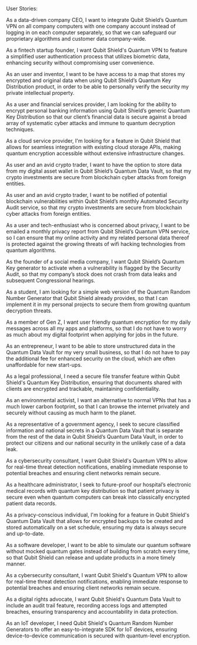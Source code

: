 User Stories:

As a data-driven company CEO, I want to integrate Qubit Shield’s Quantum VPN on all company computers with one company account instead of logging in on each computer separately, so that we can safeguard  our proprietary algorithms and customer data company-wide. 

As a fintech startup founder, I want Qubit Shield's Quantum VPN to feature a simplified user authentication process that utilizes biometric data, enhancing security without compromising user convenience.

As an user and inventor, I want to be have access to a map that stores my encrypted and original data when using Qubit Shield’s Quantum Key Distribution product, in order to be able to personally verify the security my private intellectual property.

As a user and financial services provider, I am looking for the ability to encrypt personal banking information using Qubit Shield’s generic Quantum Key Distribution so that our client’s financial data is secure against a broad array of systematic cyber attacks and immune to quantum decryption techniques.

As a cloud service provider, I'm looking for a feature in Qubit Shield that allows for seamless integration with existing cloud storage APIs, making quantum encryption accessible without extensive infrastructure changes.

As user and an avid crypto trader, I want to have the option to store data from my digital asset wallet in Qubit Shield’s Quantum Data Vault, so that my crypto investments are secure from blockchain cyber attacks from foreign entities.

As user and an avid crypto trader, I want to be notified of potential blockchain vulnerabilities within Qubit Shield’s monthly Automated Security Audit service, so that my crypto investments are secure from blockchain cyber attacks from foreign entities.

As a user and tech-enthusiast who is concerned about privacy, I want to be emailed a monthly privacy report from Qubit Shield’s Quantum VPN service, so I can ensure that my online activity and my related personal data thereof is protected against the growing threats of wifi hacking technologies from quantum algorithms. 

As the founder of a social media company, I want Qubit Shield’s Quantum Key generator to activate when a vulnerability is flagged by the Security Audit, so that my company’s stock does not crash from data leaks and subsequent Congressional hearings.

As a student, I am looking for a simple web version of the Quantum Random Number Generator that Qubit Shield already provides, so that I can implement it in my personal projects to secure them from growitng quantum decryption threats.

As a member of Gen Z, I want user friendly quantum encryption for my daily messages across all my apps and platforms, so that I do not have to worry as much about my digital footprint when applying for jobs in the future.

As an entrepreneur, I want to be able to store unstructured data in the Quantum Data Vault for my very small business, so that I do not have to pay the additional fee for enhanced security on the cloud, which are often unaffordable for new start-ups.

As a legal professional, I need a secure file transfer feature within Qubit Shield's Quantum Key Distribution, ensuring that documents shared with clients are encrypted and trackable, maintaining confidentiality.

As an environmental activist, I want an alternative to normal VPNs that has a much lower carbon footprint, so that I can browse the internet privately and securely without causing as much harm to the planet.

As a representative of a government agency, I seek to secure classified information and national secrets in a Quantum Data Vault that is separate from the rest of the data in Qubit Shield’s Quantum Data Vault, in order to protect our citizens and our national security in the unlikely case of a data leak.

As a cybersecurity consultant, I want Qubit Shield's Quantum VPN to allow for real-time threat detection notifications, enabling immediate response to potential breaches and ensuring client networks remain secure.

As a healthcare administrator, I seek to future-proof our hospital’s electronic medical records with quantum key distribution so that patient privacy is secure even when quantum computers can break into classically encrypted patient data records. 

As a privacy-conscious individual, I'm looking for a feature in Qubit Shield's Quantum Data Vault that allows for encrypted backups to be created and stored automatically on a set schedule, ensuring my data is always secure and up-to-date.


As a software developer, I want to be able to simulate our quantum software without mocked quantum gates instead of building from scratch every time, so that Qubit Shield can release and update products in a more timely manner. 

As a cybersecurity consultant, I want Qubit Shield's Quantum VPN to allow for real-time threat detection notifications, enabling immediate response to potential breaches and ensuring client networks remain secure.


As a digital rights advocate, I want Qubit Shield's Quantum Data Vault to include an audit trail feature, recording access logs and attempted breaches, ensuring transparency and accountability in data protection.

As an IoT developer, I need Qubit Shield's Quantum Random Number Generators to offer an easy-to-integrate SDK for IoT devices, ensuring device-to-device communication is secured with quantum-level encryption.



